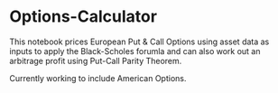 # Options-Calculator


This notebook prices European Put & Call Options using asset data as inputs to apply the Black-Scholes forumla and can also work out an arbitrage profit using Put-Call Parity Theorem.


Currently working to include American Options.
